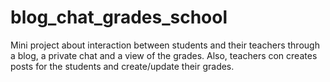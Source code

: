 # blog_chat_grades_school
 Mini project about interaction between students and their teachers through a blog, a private chat and a view of the grades. Also, teachers con creates posts for the students and create/update their grades.
